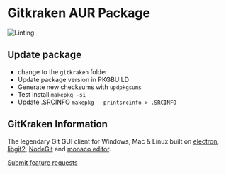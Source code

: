 # Gitkraken AUR Package

![Linting](https://github.com/Azd325/gitkraken/workflows/Linting/badge.svg)

## Update package

- change to the `gitkraken` folder
- Update package version in PKGBUILD
- Generate new checksums with `updpkgsums`
- Test install `makepkg -si`
- Update .SRCINFO `makepkg --printsrcinfo > .SRCINFO`

## GitKraken Information

The legendary Git GUI client for Windows, Mac & Linux built on [electron](https://electron.io), [libgit2](https://libgit2.org/), [NodeGit](https://www.nodegit.org/) and [monaco editor](https://microsoft.github.io/monaco-editor/).

[Submit feature requests](https://feedback.gitkraken.com/)

